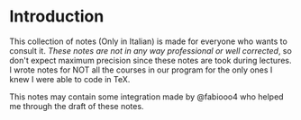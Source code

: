 # Introduction

This collection of notes (Only in Italian) is made for everyone who wants to consult it. *These notes are not in any way professional or
well corrected*, so don't expect maximum precision since these notes are took during lectures. I wrote notes for NOT all the courses in our program
for the only ones I knew I were able to code in TeX.

This notes may contain some integration made by @fabiooo4 who helped me through the draft of these notes.
